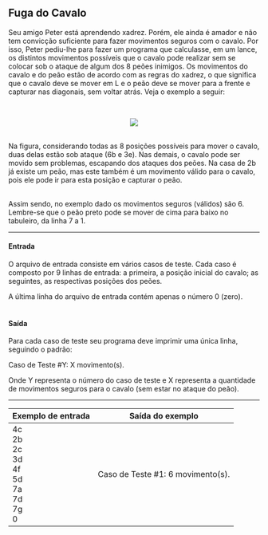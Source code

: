 ## Fuga do Cavalo
Seu amigo Peter está aprendendo xadrez. Porém, ele ainda é amador e não tem convicção suficiente para fazer movimentos seguros com o cavalo. Por isso, Peter pediu-lhe para fazer um programa que calculasse, em um lance, os distintos movimentos possíveis que o cavalo pode realizar sem se colocar sob o ataque de algum dos 8 peões inimigos. Os movimentos do cavalo e do peão estão de acordo com as regras do xadrez, o que significa que o cavalo deve se mover em L e o peão deve se mover para a frente e capturar nas diagonais, sem voltar atrás. Veja o exemplo a seguir:

<br>
<p align="center">
  <img src="https://resources.beecrowd.com.br/gallery/images/problems/UOJ_1147.JPG" />
</p> <br>
Na figura, considerando todas as 8 posições possíveis para mover o cavalo, duas delas estão sob ataque (6b e 3e). Nas demais, o cavalo pode ser movido sem problemas, escapando dos ataques dos peões. Na casa de 2b já existe um peão, mas este também é um movimento válido para o cavalo, pois ele pode ir para esta posição e capturar o peão.

<br> Assim sendo, no exemplo dado os movimentos seguros (válidos) são 6. Lembre-se que o peão preto pode se mover de cima para baixo no tabuleiro, da linha 7 a 1.

---
#### Entrada
O arquivo de entrada consiste em vários casos de teste. Cada caso é composto por 9 linhas de entrada: a primeira, a posição inicial do cavalo; as seguintes, as respectivas posições dos peões.

A última linha do arquivo de entrada contém apenas o número 0 (zero).
<br> <br>
#### Saída
Para cada caso de teste seu programa deve imprimir uma única linha, seguindo o padrão:

Caso de Teste #Y: X movimento(s).

Onde Y representa o número do caso de teste e X representa a quantidade de movimentos seguros para o cavalo (sem estar no ataque do peão).

---

Exemplo de entrada  | Saída do exemplo
------------- | -------------
4c<br> 2b <br> 2c <br> 3d<br> 4f<br> 5d <br> 7a <br> 7d <br> 7g <br> 0 | Caso de Teste #1: 6 movimento(s).
